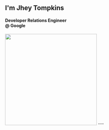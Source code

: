 <!-- .slide: class="title-slide title-slide--left" data-background-color="var(--white)" -->
## I'm Jhey Tompkins
#### Developer Relations Engineer<br>@ <span class="googley">Google</span>

<img class="polaroid" src="/shared/images/bear-baby-chilling.jpg" width="300" />
---
<!-- End Slide -->